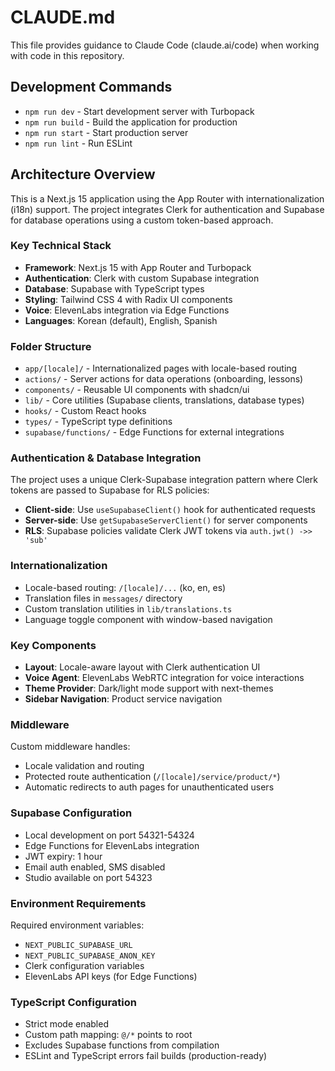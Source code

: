 # CLAUDE.md

This file provides guidance to Claude Code (claude.ai/code) when working with code in this repository.

## Development Commands

- `npm run dev` - Start development server with Turbopack
- `npm run build` - Build the application for production
- `npm run start` - Start production server
- `npm run lint` - Run ESLint

## Architecture Overview

This is a Next.js 15 application using the App Router with internationalization (i18n) support. The project integrates Clerk for authentication and Supabase for database operations using a custom token-based approach.

### Key Technical Stack
- **Framework**: Next.js 15 with App Router and Turbopack
- **Authentication**: Clerk with custom Supabase integration
- **Database**: Supabase with TypeScript types
- **Styling**: Tailwind CSS 4 with Radix UI components
- **Voice**: ElevenLabs integration via Edge Functions
- **Languages**: Korean (default), English, Spanish

### Folder Structure
- `app/[locale]/` - Internationalized pages with locale-based routing
- `actions/` - Server actions for data operations (onboarding, lessons)
- `components/` - Reusable UI components with shadcn/ui
- `lib/` - Core utilities (Supabase clients, translations, database types)
- `hooks/` - Custom React hooks
- `types/` - TypeScript type definitions
- `supabase/functions/` - Edge Functions for external integrations

### Authentication & Database Integration

The project uses a unique Clerk-Supabase integration pattern where Clerk tokens are passed to Supabase for RLS policies:

- **Client-side**: Use `useSupabaseClient()` hook for authenticated requests
- **Server-side**: Use `getSupabaseServerClient()` for server components
- **RLS**: Supabase policies validate Clerk JWT tokens via `auth.jwt() ->> 'sub'`

### Internationalization

- Locale-based routing: `/[locale]/...` (ko, en, es)
- Translation files in `messages/` directory
- Custom translation utilities in `lib/translations.ts`
- Language toggle component with window-based navigation

### Key Components

- **Layout**: Locale-aware layout with Clerk authentication UI
- **Voice Agent**: ElevenLabs WebRTC integration for voice interactions
- **Theme Provider**: Dark/light mode support with next-themes
- **Sidebar Navigation**: Product service navigation

### Middleware

Custom middleware handles:
- Locale validation and routing
- Protected route authentication (`/[locale]/service/product/*`)
- Automatic redirects to auth pages for unauthenticated users

### Supabase Configuration

- Local development on port 54321-54324
- Edge Functions for ElevenLabs integration
- JWT expiry: 1 hour
- Email auth enabled, SMS disabled
- Studio available on port 54323

### Environment Requirements

Required environment variables:
- `NEXT_PUBLIC_SUPABASE_URL`
- `NEXT_PUBLIC_SUPABASE_ANON_KEY`
- Clerk configuration variables
- ElevenLabs API keys (for Edge Functions)

### TypeScript Configuration

- Strict mode enabled
- Custom path mapping: `@/*` points to root
- Excludes Supabase functions from compilation
- ESLint and TypeScript errors fail builds (production-ready)